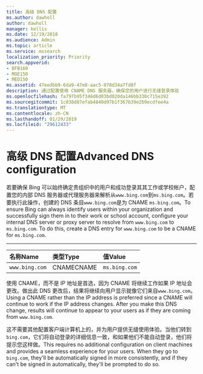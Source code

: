 ```yaml
---
title: 高级 DNS 配置
ms.author: dawholl
author: dawholl
manager: kellis
ms.date: 12/19/2018
ms.audience: Admin
ms.topic: article
ms.service: mssearch
localization_priority: Priority
search.appverid:
- BFB160
- MOE150
- MED150
ms.assetid: 47eedbb9-6da9-47e0-aac5-078d34a7fd8f
description: 通过配置使用 CNAME DNS 服务器，确保您的用户进行无缝登录体验
ms.openlocfilehash: fa797b95f346d6d03bd020da146bb330c715e392
ms.sourcegitcommit: 1c038d87efab4840d97b1f367b39e2b9ecdfee4a
ms.translationtype: MT
ms.contentlocale: zh-CN
ms.lasthandoff: 01/29/2019
ms.locfileid: "29612433"
---
```

# <a name="advanced-dns-configuration"></a><span data-ttu-id="d28db-103">高级 DNS 配置</span><span class="sxs-lookup"><span data-stu-id="d28db-103">Advanced DNS configuration</span></span>

<span data-ttu-id="d28db-p101">若要确保 Bing 可以始终确定贵组织中的用户和成功登录其其工作或学校帐户，配置您的内部 DNS 服务器或代理服务器来解析从`www.bing.com`到`ms.bing.com`。若要执行此操作，创建的 DNS 条目`www.bing.com`是为 CNAME `ms.bing.com`。</span><span class="sxs-lookup"><span data-stu-id="d28db-p101">To ensure Bing can always identify users within your organization and successfully sign them in to their work or school account, configure your internal DNS server or proxy server to resolve from `www.bing.com` to `ms.bing.com`. To do this, create a DNS entry for `www.bing.com` to be a CNAME for `ms.bing.com`.</span></span>
  
****

|<span data-ttu-id="d28db-106">**名称**</span><span class="sxs-lookup"><span data-stu-id="d28db-106">**Name**</span></span>|<span data-ttu-id="d28db-107">**类型**</span><span class="sxs-lookup"><span data-stu-id="d28db-107">**Type**</span></span>|<span data-ttu-id="d28db-108">**值**</span><span class="sxs-lookup"><span data-stu-id="d28db-108">**Value**</span></span>|
|:-----|:-----|:-----|
|`www.bing.com`  <br/> |<span data-ttu-id="d28db-109">CNAME</span><span class="sxs-lookup"><span data-stu-id="d28db-109">CNAME</span></span>  <br/> |`ms.bing.com`  <br/> |
   
<span data-ttu-id="d28db-p102">使用 CNAME，而不是 IP 地址是首选，因为 CNAME 将继续工作如果 IP 地址会更改。做出此 DNS 更改后，结果将继续向用户显示就像它们来自`www.bing.com`。</span><span class="sxs-lookup"><span data-stu-id="d28db-p102">Using a CNAME rather than the IP address is preferred since a CNAME will continue to work if the IP address changes. After you make this DNS change, results will continue to appear to your users as if they are coming from `www.bing.com`.</span></span> 
  
<span data-ttu-id="d28db-p103">这不需要其他配置客户端计算机上的，并为用户提供无缝使用体验。当他们转到`bing.com`，它们将自动登录的详细信息一致，和如果他们不能自动登录，他们将提示您这样做。</span><span class="sxs-lookup"><span data-stu-id="d28db-p103">This requires no additional configuration on client machines and provides a seamless experience for your users. When they go to `bing.com`, they'll be automatically signed in more consistently, and if they can't be signed in automatically, they'll be prompted to do so.</span></span>
